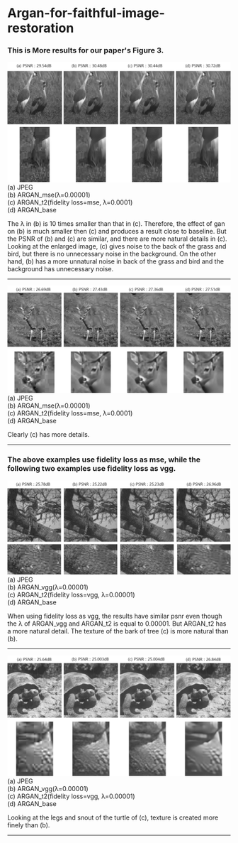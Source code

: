 Argan-for-faithful-image-restoration
=============

### This is More results for our paper's Figure 3.


![Alt text](/results/result1.png "Optional title")  
(a) JPEG   
(b) ARGAN_mse(λ=0.00001)  
(c) ARGAN_t2(fidelity loss=mse, λ=0.0001)  
(d) ARGAN_base  
   

The λ in (b) is 10 times smaller than that in (c). Therefore, the effect of gan on (b) is much smaller then (c) and produces a result close to baseline.
But the PSNR of (b) and (c) are similar, and there are more natural details in (c). 
Looking at the enlarged image, (c) gives noise to the back of the grass and bird, but there is no unnecessary noise in the background. 
On the other hand, (b) has a more unnatural noise in back of the grass and bird and the background has unnecessary noise.
- - -
![Alt text](/results/result2.png "Optional title")  
(a) JPEG   
(b) ARGAN_mse(λ=0.00001)   
(c) ARGAN_t2(fidelity loss=mse, λ=0.0001)     
(d) ARGAN_base   
   
  
Clearly (c) has more details.
- - -  
### The above examples use fidelity loss as mse, while the following two examples use fidelity loss as vgg.   
   

![Alt text](/results/result3.png "Optional title")  
(a) JPEG   
(b) ARGAN_vgg(λ=0.00001)  
(c) ARGAN_t2(fidelity loss=vgg, λ=0.00001)  
(d) ARGAN_base  
   

When using fidelity loss as vgg, the results have similar psnr even though the λ of ARGAN_vgg and ARGAN_t2 is equal to 0.00001. But ARGAN_t2 has a more natural detail. 
The texture of the bark of tree (c) is more natural than (b).
  
- - -
![Alt text](/results/result4.png "Optional title")  
(a) JPEG     
(b) ARGAN_vgg(λ=0.00001)      
(c) ARGAN_t2(fidelity loss=vgg, λ=0.00001)   
(d) ARGAN_base  
   

Looking at the legs and snout of the turtle of (c), texture is created more finely than (b). 
- - -

